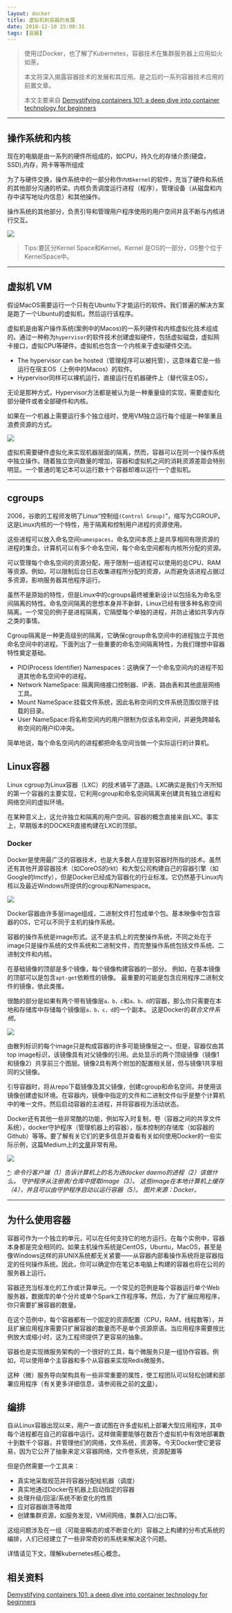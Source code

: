 ```yaml
---
layout: docker
title: 虚拟机到容器的发展
date: 2018-12-10 15:00:31
tags: [容器]
---
```


> 使用过Docker，也了解了Kubernetes，容器技术在集群服务器上应用如火如荼。
>
> 本文将深入揭露容器技术的发展和其应用。是之后的一系列容器技术应用的前置文章。
>
> 本文主要来自 [Demystifying containers 101: a deep dive into container technology for beginners](https://medium.freecodecamp.org/demystifying-containers-101-a-deep-dive-into-container-technology-for-beginners-d7b60d8511c1)

<!--more-->

------

## 操作系统和内核

现在的电脑是由一系列的硬件所组成的，如CPU，持久化的存储介质(硬盘，SSD),内存，网卡等等所组成

为了与硬件交换，操作系统中的一部分称作`内核kernel`的软件，充当了硬件和系统的其他部分沟通的桥梁。内核负责调度运行进程（程序），管理设备（从磁盘和内存中读写地址内信息）和其他操作。

操作系统的其他部分，负责引导和管理用户程序使用的用户空间并且不断与内核进行交互。

![](虚拟机到容器的发展/de7a410468a1663a9ca2383ad996a829.png)

[^描述]: 内核是操作系统的一部分和对硬件接驳的接口。操作系统位于内核空间中，用户程序则在用户空间中。内核空间负责管理用户空间。

> Tips:要区分Kernel Space和Kernel。Kernel 是OS的一部分，OS整个位于KernelSpace中。

------

## 虚拟机 VM

假设MacOS需要运行一个只有在Ubuntu下才能运行的软件。我们普遍的解决方案是跑了一个Ubuntu的虚拟机，然后运行该程序。

虚拟机是由客户操作系统(案例中的Macos)的一系列硬件和内核虚拟化技术组成的。通过一种称为`hypervisor`的软件技术创建虚拟硬件，包括虚拟磁盘，虚拟网卡接口，虚拟CPU等硬件。虚拟机也包含一个内核来于虚拟硬件交流。

* The hypervisor can be hosted（管理程序可以被托管），这意味着它是一些运行在宿主OS（上例中的Macos）的软件。
* Hypervisor同样可以裸机运行，直接运行在机器硬件上（替代宿主OS）。

无论是那种方式，Hypervisor方法都是被认为是一种重量级的实现，需要虚拟化部分硬件或者全部硬件和内核。

如果在一个机器上需要运行多个独立组时，使用VM独立运行每个组是一种笨重且浪费资源的方式。

![](虚拟机到容器的发展/1_zUYwSHCA2wFF8BW8E7D92w.png)

[^]: 消耗不成比例

虚拟机需要硬件虚拟化来实现机器层面的隔离，然而，容器可以在同一个操作系统中独立操作。随着独立空间数量的增加，容器和虚拟机之间的消耗资源差距会特别明显。一个普通的笔记本可以运行数十个容器却难以运行一个虚拟机。

------

## cgroups

2006，谷歌的工程师发明了Linux“控制组`(Control Group)`”，缩写为CGROUP。这是Linux内核的一个特性，用于隔离和控制用户进程的资源使用。

这些进程可以放入命名空间`namespaces`，命名空间本质上是共享相同有限资源的进程的集合。计算机可以有多个命名空间，每个命名空间都有内核所分配的资源。

可以管理每个命名空间的资源分配，用于限制一组进程可以使用的总CPU、RAM等资源。例如，可以限制后台日志收集进程所分配的资源，从而避免该进程占据过多资源，影响服务器其他程序运行。

虽然不是原始的特性，但是Linux中的cgroups最终被重新设计以包括名为命名空间隔离的特性。命名空间隔离的思想本身并不新鲜，Linux已经有很多种名称空间隔离。一个常见的例子是进程隔离，它隔壁每个单独的进程，并防止诸如共享内存之类的事情。

Cgroup隔离是一种更高级别的隔离，它确保cgroup命名空间中的进程独立于其他命名空间中的进程。下面列出了一些重要的命名空间隔离特性，为我们理想中容器特性奠定基础。

* PID(Process Identifier) Namespaces：这确保了一个命名空间内的进程不知道其他命名空间中的进程。
* Network NameSpace: 隔离网络接口控制器、IP表、路由表和其他底层网络工具。
* Mount NameSpace:挂载文件系统，因此名称空间的文件系统范围仅限于挂载的目录。
* User NameSpace:将名称空间内的用户限制为仅该名称空间，并避免跨越名称空间的用户ID冲突。

简单地说，每个命名空间内的进程都把命名空间当做一个实际运行的计算机。

## Linux容器

Linux cgroup为Linux容器（LXC）的技术铺平了道路。LXC确实是我们今天所知的第一个容器的主要实现，它利用cgroup和命名空间隔离来创建具有独立进程和网络空间的虚拟环境。

在某种意义上，这允许独立和隔离的用户空间。容器的概念直接来自LXC。事实上，早期版本的DOCKER直接构建在LXC的顶部。

### Docker

Docker是使用最广泛的容器技术，也是大多数人在提到容器时所指的技术。虽然还有其他开源容器技术（如CoreOS的rkt）和大型公司构建自己的容器引擎（如Google的lmctfy），但是Docker已经成为容器化的行业标准。它仍然基于Linux内核以及最近Windows所提供的cgroup和Namespace。

![](虚拟机到容器的发展/1_sm1PmoLGTMlwRJiPlABYog.png)

Docker容器由许多层image组成，二进制文件打包成单个包。基本映像中包含容器的OS，它可以不同于主机的操作系统。

容器的操作系统是image形式。这不是主机上的完整操作系统，不同之处在于image只是操作系统的文件系统和二进制文件，而完整操作系统包括文件系统、二进制文件和内核。

在基础镜像的顶部是多个镜像，每个镜像构建容器的一部分。 例如，在基本镜像的顶部可以是包含`apt-get`依赖性的镜像。 最重要的可能是包含应用程序二进制文件的镜像，依此类推。

很酷的部分是如果有两个带有镜像层`a，b，c`和`a，b，d`的容器，那么你只需要在本地和存储库中存储每个镜像层`a，b，c，d`的一个副本。 这是Docker的*联合文件系统*。

![](虚拟机到容器的发展/cdb109ad34fc36bf6de5e762eed821cd.png)

由散列标识的每个image只是构成容器的许多可能镜像层之一。但是，容器仅由其top image标识，该镜像具有对父镜像的引用。此处显示的两个顶级镜像（镜像1和镜像2）共享前三个图层。镜像2具有两个附加的配置相关层，但与镜像1共享相同的父镜像。

引导容器时，将从repo下载镜像及其父镜像，创建cgroup和命名空间，并使用该镜像创建虚拟环境。在容器内，镜像中指定的文件和二进制文件似乎是整个计算机中的唯一文件。然后启动容器的主进程，并将容器视为活动状态。

Docker还有其他一些非常酷的功能，例如写入时复制，卷（容器之间的共享文件系统），docker守护程序（管理机器上的容器），版本控制的存储库（如容器的Github）等等。要了解有关它们的更多信息并查看有关如何使用Docker的一些实际示例，这篇Medium上的[文章](https://medium.freecodecamp.org/a-beginner-friendly-introduction-to-containers-vms-and-docker-79a9e3e119b)非常有用。

![](虚拟机到容器的发展/1_BO8iqCKHjeB6Fw9irS4oBw.png)

[^]: *命令行客户端（1）告诉计算机上的名为进docker daemo的进程（2）该做什么。 守护程序从注册表/仓库中提取image（3）。 这些image在本地计算机上缓存（4），并且可以由守护程序启动以运行容器（5）。 图片来源：Docker。*

------



## 为什么使用容器

容器可作为一个独立的单元，可以在任何支持它的地方运行。在每个实例中，容器本身都是完全相同的。如果主机操作系统是CentOS，Ubuntu，MacOS，甚至是像Windows这样的非UNIX系统都无关紧要——从容器内部看操作系统将是容器指定的任何操作系统。因此，你可以确定你在笔记本电脑上构建的容器也将在公司的服务器上运行。

容器还充当标准化的工作或计算单元。一个常见的范例是每个容器运行单个Web服务器，数据库的单个分片或单个Spark工作程序等。然后，为了扩展应用程序，你只需要扩展容器的数量。

在这个范例中，每个容器都有一个固定的资源配置（CPU，RAM，线程数等），并且扩展应用程序需要只扩展容器的数量而不是单个资源原语。当应用程序需要按比例放大或缩小时，这为工程师提供了更容易的抽象。

容器也是实现微服务架构的一个很好的工具，每个微服务只是一组协作容器。例如，可以使用单个主容器和多个从容器来实现Redis微服务。

这种（微）服务导向架构具有一些非常重要的属性，使工程团队可以轻松创建和部署应用程序（有关更多详细信息，请参阅我之前的[文章](https://hackernoon.com/how-microservices-saved-the-internet-30cd4b9c6230?gi=d7bc571ea278)）。

## 编排

自从Linux容器出现以来，用户一直试图在许多虚拟机上部署大型应用程序，其中每个进程都在自己的容器中运行。这样做需要能够在数百个虚拟机中有效地部署数十到数千个容器，并管理他们的网络，文件系统，资源等。今天Docker使它更容易，因为它公开了抽象来定义容器网络，文件卷系统，资源配置等

但是仍然需要一个工具来：

- 真实地采取规范并将容器分配给机器（调度）
- 真实地通过Docker在机器上启动指定的容器
- 处理升级/回滚/系统不断变化的性质
- 应对容器崩溃等故障
- 创建集群资源，如服务发现，VM间网络，集群入口/出口等。

这组问题涉及在一组（可能是瞬态的或不断变化的）容器之上构建的分布式系统的编排，人们已经建立了一些非常奇妙的系统来解决这个问题。

详情请见下文，理解kubernetes核心概念。

## 相关资料

[Demystifying containers 101: a deep dive into container technology for beginners](https://medium.freecodecamp.org/demystifying-containers-101-a-deep-dive-into-container-technology-for-beginners-d7b60d8511c1)